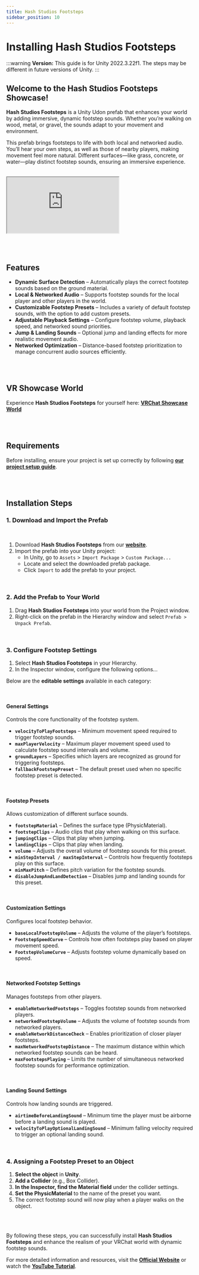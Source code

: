 ```yaml
---
title: Hash Studios Footsteps
sidebar_position: 10
---
```


# Installing Hash Studios Footsteps

:::warning
**Version:** This guide is for Unity 2022.3.22f1. The steps may be different in future versions of Unity.
:::

## Welcome to the Hash Studios Footsteps Showcase!

**Hash Studios Footsteps** is a Unity Udon prefab that enhances your world by adding immersive, dynamic footstep sounds. Whether you’re walking on wood, metal, or gravel, the sounds adapt to your movement and environment.

This prefab brings footsteps to life with both local and networked audio. You’ll hear your own steps, as well as those of nearby players, making movement feel more natural. Different surfaces—like grass, concrete, or water—play distinct footstep sounds, ensuring an immersive experience.

<br/>

<div class="responsive-video">
  <iframe src="https://www.youtube.com/embed/sbvXVw9r-xY" allow="accelerometer; autoplay; encrypted-media; gyroscope; picture-in-picture" allowfullscreen></iframe>
</div>

<br/> <br/>

## Features

- **Dynamic Surface Detection** – Automatically plays the correct footstep sounds based on the ground material.
- **Local & Networked Audio** – Supports footstep sounds for the local player and other players in the world.
- **Customizable Footstep Presets** – Includes a variety of default footstep sounds, with the option to add custom presets.
- **Adjustable Playback Settings** – Configure footstep volume, playback speed, and networked sound priorities.
- **Jump & Landing Sounds** – Optional jump and landing effects for more realistic movement audio.
- **Networked Optimization** – Distance-based footstep prioritization to manage concurrent audio sources efficiently.

<br/> <br/>

## VR Showcase World

Experience **Hash Studios Footsteps** for yourself here: 
**[VRChat Showcase World](https://vrchat.com/home/world/wrld_bb8d47d2-79ea-4a1a-bac4-1386547f36be/info)**

<br/> <br/>

## Requirements

Before installing, ensure your project is set up correctly by following **[our project setup guide](/docs/general-concepts/settingupudon)**.

<br/> <br/>

## Installation Steps

### **1. Download and Import the Prefab**

<br/>

1. Download **Hash Studios Footsteps** from our **[website](https://hashstudiosllc.com/hashstudiosfootsteps)**.
2. Import the prefab into your Unity project:
   - In Unity, go to `Assets` > `Import Package` > `Custom Package...`
   - Locate and select the downloaded prefab package.
   - Click `Import` to add the prefab to your project.

<br/>

### **2. Add the Prefab to Your World**

1. Drag **Hash Studios Footsteps** into your world from the Project window.
2. Right-click on the prefab in the Hierarchy window and select `Prefab > Unpack Prefab`.

<br/>

### **3. Configure Footstep Settings**

1. Select **Hash Studios Footsteps** in your Hierarchy.
2. In the Inspector window, configure the following options...

Below are the **editable settings** available in each category:

<br/>

#### **General Settings**
Controls the core functionality of the footstep system.

- **`velocityToPlayFootsteps`** – Minimum movement speed required to trigger footstep sounds.
- **`maxPlayerVelocity`** – Maximum player movement speed used to calculate footstep sound intervals and volume.
- **`groundLayers`** – Specifies which layers are recognized as ground for triggering footsteps.
- **`fallbackFootstepPreset`** – The default preset used when no specific footstep preset is detected.

<br/>

#### **Footstep Presets**
Allows customization of different surface sounds.

- **`footstepMaterial`** – Defines the surface type (PhysicMaterial).
- **`footstepClips`** – Audio clips that play when walking on this surface.
- **`jumpingClips`** – Clips that play when jumping.
- **`landingClips`** – Clips that play when landing.
- **`volume`** – Adjusts the overall volume of footstep sounds for this preset.
- **`minStepInterval / maxStepInterval`** – Controls how frequently footsteps play on this surface.
- **`minMaxPitch`** – Defines pitch variation for the footstep sounds.
- **`disableJumpAndLandDetection`** – Disables jump and landing sounds for this preset.

<br/>

#### **Customization Settings**
Configures local footstep behavior.

- **`baseLocalFootstepVolume`** – Adjusts the volume of the player’s footsteps.
- **`FootstepSpeedCurve`** – Controls how often footsteps play based on player movement speed.
- **`FootstepVolumeCurve`** – Adjusts footstep volume dynamically based on speed.

<br/>

#### **Networked Footstep Settings**
Manages footsteps from other players.

- **`enableNetworkedFootsteps`** – Toggles footstep sounds from networked players.
- **`networkedFootstepVolume`** – Adjusts the volume of footstep sounds from networked players.
- **`enableNetworkDistanceCheck`** – Enables prioritization of closer player footsteps.
- **`maxNetworkedFootstepDistance`** – The maximum distance within which networked footstep sounds can be heard.
- **`maxFootstepsPlaying`** – Limits the number of simultaneous networked footstep sounds for performance optimization.

<br/>

#### **Landing Sound Settings**
Controls how landing sounds are triggered.

- **`airtimeBeforeLandingSound`** – Minimum time the player must be airborne before a landing sound is played.
- **`velocityToPlayOptionalLandingSound`** – Minimum falling velocity required to trigger an optional landing sound.

<br/>

### **4. Assigning a Footstep Preset to an Object**

1. **Select the object** in **Unity**.
2. **Add a Collider** (e.g., Box Collider).
3. **In the Inspector, find the Material field** under the collider settings.
4. **Set the PhysicMaterial** to the name of the preset you want.
5. The correct footstep sound will now play when a player walks on the object.


<br/><br/>

By following these steps, you can successfully install **Hash Studios Footsteps** and enhance the realism of your VRChat world with dynamic footstep sounds.

For more detailed information and resources, visit the **[Official Website](https://hashstudiosllc.com/hashstudiosfootsteps)** or watch the **[YouTube Tutorial](https://www.youtube.com/watch?v=sbvXVw9r-xY)**.
